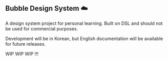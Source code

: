 ## Bubble Design System ☁️

A design system project for personal learning. Built on DSL and should not be used for commercial purposes.

Development will be in Korean, but English documentation will be available for future releases.

WIP WIP WIP !!!

